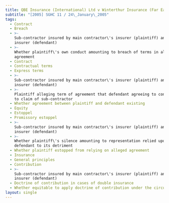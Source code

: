 ```yaml
---
title: QBE Insurance (International) Ltd v Winterthur Insurance (Far East) Pte Ltd
subtitle: "[2005] SGHC 11 / 24\_January\_2005"
tags:
  - Contract
  - Breach
  - >-
    Sub-contractor insured by main contractor\'s insurer (plaintiff) and own
    insurer (defendant)
  - >-
    Whether plaintiff\'s own conduct amounting to breach of terms in alleged
    agreement
  - Contract
  - Contractual terms
  - Express terms
  - >-
    Sub-contractor insured by main contractor\'s insurer (plaintiff) and own
    insurer (defendant)
  - >-
    Plaintiff alleging term of agreement that defendant agreeing to contribute
    to claim of sub-contractor
  - Whether agreement between plaintiff and defendant existing
  - Equity
  - Estoppel
  - Promissory estoppel
  - >-
    Sub-contractor insured by main contractor\'s insurer (plaintiff) and own
    insurer (defendant)
  - >-
    Whether plaintiff\'s silence amounting to representation relied upon by
    defendant to its detriment
  - Whether plaintiff estopped from relying on alleged agreement
  - Insurance
  - General principles
  - Contribution
  - >-
    Sub-contractor insured by main contractor\'s insurer (plaintiff) and own
    insurer (defendant)
  - Doctrine of contribution in cases of double insurance
  - Whether equitable to apply doctrine of contribution under the circumstances
layout: single
---
```


